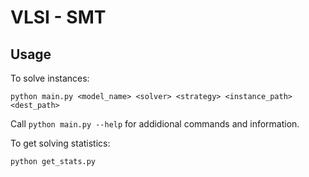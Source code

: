 # VLSI - SMT

## Usage
To solve instances:
```
python main.py <model_name> <solver> <strategy> <instance_path> <dest_path>
```
Call `python main.py --help` for addidional commands and information.

To get solving statistics:
```
python get_stats.py
```